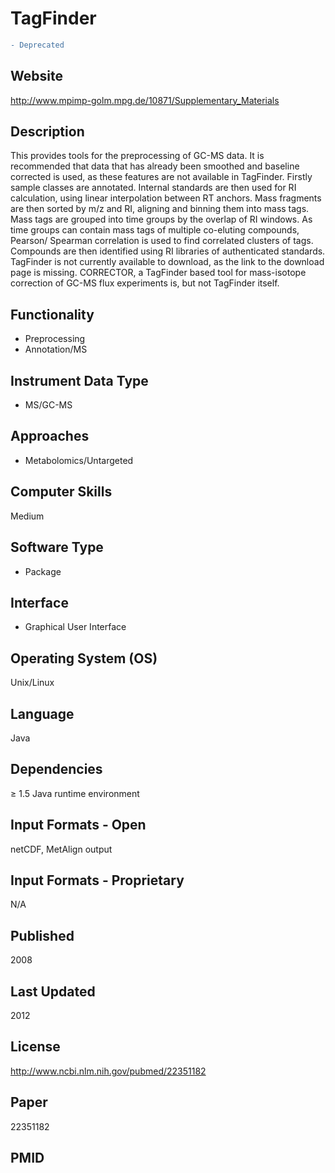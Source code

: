 # TagFinder
``` diff
- Deprecated
```

## Website
http://www.mpimp-golm.mpg.de/10871/Supplementary_Materials

## Description
This provides tools for the preprocessing of GC-MS data. It is recommended that data that has already been smoothed and baseline corrected is used, as these features are not available in TagFinder. Firstly sample classes are annotated. Internal standards are then used for RI calculation, using linear interpolation between RT anchors. Mass fragments are then sorted by m/z and RI, aligning and binning them into mass tags. Mass tags are grouped into time groups by the overlap of RI windows. As time groups can contain mass tags of multiple co-eluting compounds, Pearson/ Spearman correlation is used to find correlated clusters of tags. Compounds are then identified using RI libraries of authenticated standards. TagFinder is not currently available to download, as the link to the download page is missing. CORRECTOR, a TagFinder based tool for mass-isotope correction of GC-MS flux experiments is, but not TagFinder itself.

## Functionality
- Preprocessing
- Annotation/MS

## Instrument Data Type
- MS/GC-MS

## Approaches
- Metabolomics/Untargeted

## Computer Skills
Medium

## Software Type
- Package

## Interface
- Graphical User Interface

## Operating System (OS)
Unix/Linux

## Language
Java

## Dependencies
≥ 1.5 Java runtime environment

## Input Formats - Open
netCDF, MetAlign output

## Input Formats - Proprietary
N/A

## Published
2008

## Last Updated
2012

## License
http://www.ncbi.nlm.nih.gov/pubmed/22351182

## Paper
22351182

## PMID
